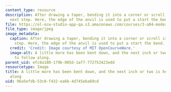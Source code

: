 ```yaml
---
content_type: resource
description: After drawing a taper, bending it into a corner or scroll is a common
  next step. Here, the edge of the anvil is used to put a start the bend.
file: https://ol-ocw-studio-app-qa.s3.amazonaws.com/courses/3-a04-modern-blacksmithing-and-physical-metallurgy-fall-2008/96a5efdb53c0f432ea6b4d745eba69cd_031.jpg
file_type: image/jpeg
image_metadata:
  caption: After drawing a taper, bending it into a corner or scroll is a common next
    step. Here, the edge of the anvil is used to put a start the bend.
  credit: 'Credit: Image courtesy of MIT OpenCourseWare.'
  image-alt: A little more has been bent down, and the next inch or two is heated
    to follow along.
parent_uid: efc8a180-179b-085d-1af7-772753423edd
resourcetype: Image
title: A little more has been bent down, and the next inch or two is heated to follow
  along
uid: 96a5efdb-53c0-f432-ea6b-4d745eba69cd
---
```

